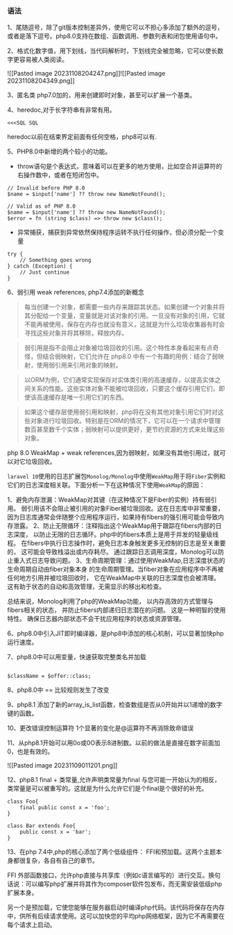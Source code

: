 ### 语法

1、尾随逗号，除了git版本控制差异外，使用它可以不担心多添加了额外的逗号，或者是落下逗号。php8.0支持在数组、函数调用、参数列表和闭包使用语句中。

2、格式化数字值，用下划线，当代码解析时，下划线完全被忽略，它可以使长数字更容易被人类阅读。

![[Pasted image 20231108204247.png]]![[Pasted image 20231108204349.png]]

3、匿名类
php7.0加的，用来创建即时对象，甚至可以扩展一个基类。

4、heredoc,对于长字符串有非常有用。

```
<<<SQL SQL
```

heredoc以前在结束界定前面有任何空格，php8可以有.

5、PHP8.0中新增的两个较小的功能。
- throw语句是个表达式，意味着可以在更多的地方使用，比如空合并运算符的右操作数中，或者在短闭包中。

```
// Invalid before PHP 8.0
$name = $input['name'] ?? throw new NameNotFound();

// Valid as of PHP 8.0
$name = $input['name'] ?? throw new NameNotFound();
$error = fn (string $class) => throw new $class();

```
- 异常捕获，捕获到异常依然保持程序运转不执行任何操作，但必须分配一个变量
```
try {
	// Something goes wrong
} catch (Exception) {
	// Just continue
}
```

6、弱引用 weak references, php7.4添加的新概念

>  每当创建一个对象，都需要一些内存来跟踪其状态。如果创建一个对象并将其分配给一个变量，变量就是对该对象的引用。一旦没有对象的引用，它就不能再被使用，保存在内存也就没有意义，这就是为什么垃圾收集器有时会寻找这些对象并将其移除，释放内存。

>弱引用是指不会阻止对象被垃圾回收的引用。这个特性本身看起来有点奇怪，但结合弱映射，它们允许在 php8.0 中有一个有趣的用例：结合了弱映射，使用弱引用来引用对象的映射。

>以ORM为例，它们通常实现保存对实体类引用的高速缓存，以提高实体之间关系的性能。这些实体对象不能被垃圾回收，只要这个缓存引用它们，即使该高速缓存是唯一引用它们的东西。

>如果这个缓存层使用弱引用和映射，php将在没有其他对象引用它们时对这些对象进行垃圾回收。特别是在ORM的情况下，它可以在一个请求中管理数百甚至数千个实体；弱映射可以提供更好，更节约资源的方式来处理这些对象。

php 8.0 WeakMap + weak references,因为弱映射，如果没有其他引用过，就可以对它垃圾回收。

 `laravel 10`使用的日志扩展包`Monolog/Monolog`中使用`WeakMap`用于将`Fiber`实例和它们的日志深度相关联。下面分析一下在这种情况下使用`WeakMap`的原因：

1、避免内存泄漏：WeakMap对其键（在这种情况下是Fiber的实例）持有弱引用。
弱引用该不会阻止被引用的对象Fiber被垃圾回收。这在日志库中非常重要，
因为日志库通常会伴随整个应用程序运行，如果持有fibers的强引用可能会导致内存泄露。
2、防止无限循环：注释指出这个WeakMap用于跟踪在fibers内部的日志深度，
以防止无限的日志循环。php中的fibers本质上是用于并发的轻量级线程。
在fibers中执行日志操作时，避免日志本身触发更多无控制的日志是至关重要的，
这可能会导致栈溢出或内存耗尽。
通过跟踪日志调用深度，Monolog可以防止重入式日志导致问题。
3、生命周期管理：通过使用WeakMap,日志深度状态的生命周期自动由fiber对象本身
的生命周期管理。当fiber对象在应用程序中不再被任何地方引用并被垃圾回收时，
它在WeakMap中关联的日志深度也会被清理。
这有助于状态的自动和高效管理，无需显示的移出和检查。

总结来说，Monolog利用了php的WeakMap功能，
以内存高效的方式管理与fibers相关的状态，
并防止fibers内部递归日志潜在的问题。
这是一种明智的使用特性。
确保日志器内部状态不会干扰应用程序的状态或资源管理。

6、php8.0中引入JIT即时编译器，是php8中添加的核心机制，可以显著加快php运行速度。



7、php8.0中可以用变量，快速获取完整类名并加载

```

$className = $offer::class;

```

8、php8.0中 == 比较规则发生了改变

9、php8.1 添加了新的array_is_list函数，检查数组是否从0开始并以1递增的数字键的函数。

10、更改错误控制运算符
1个显著的变化是@运算符不再消除致命错误

11、从php8.1开始可以用0o或0O表示8进制数。以前的做法是直接在数字前面加0，也是有效的。

![[Pasted image 20231109011201.png]]

12、php8.1 final + 类常量,允许声明类常量为final
与您可能一开始认为的相反，类常量是可以被重写的。这就是为什么允许它们是个final是个很好的补充。

```
class Foo{
	final public const x = 'foo';
}

class Bar extends Foo{
	public const x = 'bar';
}

```

13、在php 7.4中,php的核心添加了两个低级组件： FFI和预加载。这两个主题本身都很复杂，各自有自己的章节。

FFI 外部函数接口，允许php直接与共享库（例如c语言编写的）进行交互。换句话说：可以编写php扩展并将其作为composer软件包发布，而无需安装低级php扩展本身。

另一个是预加载，它使您能够在服务器启动时编译php代码。该代码将保存在内存中，供所有后续请求使用。这可以加快您的平均php网络框架，因为它不再需要在每个请求上启动。